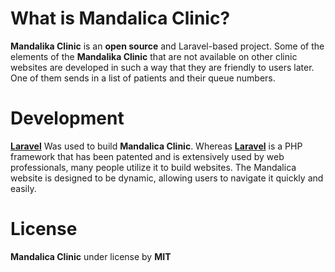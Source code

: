 # What is Mandalica Clinic?

**Mandalika Clinic** is an **open source** and Laravel-based project. Some of the elements of the **Mandalika Clinic** that are not available on other clinic websites are developed in such a way that they are friendly to users later. One of them sends in a list of patients and their queue numbers.
##

# Development
**[Laravel](https://www.laravel.com/)** Was used to build **Mandalica Clinic**. Whereas **[Laravel](https://www.laravel.com)** is a PHP framework that has been patented and is extensively used by web professionals, many people utilize it to build websites. The Mandalica website is designed to be dynamic, allowing users to navigate it quickly and easily.
##
# License
**Mandalica Clinic** under license by **MIT**
